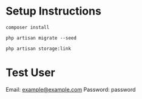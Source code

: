 # Setup Instructions

`composer install`

`php artisan migrate --seed`

`php artisan storage:link`

# Test User

Email: example@example.com
Password: password